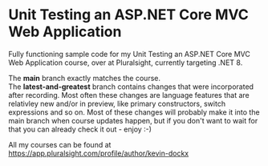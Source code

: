 # Unit Testing an ASP.NET Core MVC Web Application
Fully functioning sample code for my Unit Testing an ASP.NET Core MVC Web Application course, over at Pluralsight, currently targeting .NET 8.

The **main** branch exactly matches the course.  
The **latest-and-greatest** branch contains changes that were incorporated after recording. Most often these changes are language features that are relativley new and/or in preview, like primary constructors, switch expressions and so on. Most of these changes will probably make it into the main branch when course updates happen, but if you don't want to wait for that you can already check it out - enjoy :-)

All my courses can be found at https://app.pluralsight.com/profile/author/kevin-dockx
